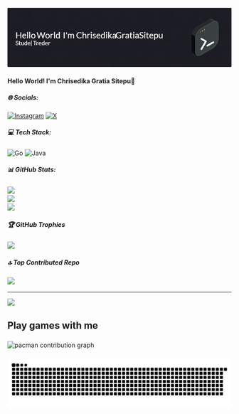 ![Header](img/github-header-image-chris.png)
#### Hello World! I'm Chrisedika Gratia Sitepu🤗



##### 🌐 Socials:
[![Instagram](https://img.shields.io/badge/Instagram-%23E4405F.svg?logo=Instagram&logoColor=white)](https://instagram.com/c2_chriss) [![X](https://img.shields.io/badge/X-black.svg?logo=X&logoColor=white)](https://x.com/C_H2is) 

##### 💻 Tech Stack:
![Go](https://img.shields.io/badge/go-%2300ADD8.svg?style=for-the-badge&logo=go&logoColor=white) ![Java](https://img.shields.io/badge/java-%23ED8B00.svg?style=for-the-badge&logo=openjdk&logoColor=white)
##### 📊 GitHub Stats:
![](https://github-readme-stats.vercel.app/api?username=ChrisSitepu&theme=neon&hide_border=false&include_all_commits=true&count_private=true)<br/>
![](https://nirzak-streak-stats.vercel.app/?user=ChrisSitepu&theme=neon&hide_border=false)<br/>
![](https://github-readme-stats.vercel.app/api/top-langs/?username=ChrisSitepu&theme=neon&hide_border=false&include_all_commits=true&count_private=true&layout=compact)

##### 🏆 GitHub Trophies
![](https://github-profile-trophy.vercel.app/?username=ChrisSitepu&theme=neon&no-frame=false&no-bg=true&margin-w=4)

##### 🔝 Top Contributed Repo
![](https://github-contributor-stats.vercel.app/api?username=ChrisSitepu&limit=5&theme=neon&combine_all_yearly_contributions=true)

---
[![](https://visitcount.itsvg.in/api?id=ChrisSitepu&icon=2&color=4)](https://visitcount.itsvg.in)

<!-- Proudly created with GPRM ( https://gprm.itsvg.in ) -->
<h2 align="left">Play games with me</h2>

###

<picture>
  <source media="(prefers-color-scheme: dark)" srcset="https://raw.githubusercontent.com/ChrisSitepu/ChrisSitepu/output/pacman-contribution-graph-dark.svg">
  <source media="(prefers-color-scheme: light)" srcset="https://raw.githubusercontent.com/ChrisSitepu/ChrisSitepu/output/pacman-contribution-graph.svg">
  <img alt="pacman contribution graph" src="https://raw.githubusercontent.com/ChrisSitepu/ChrisSitepu/output/pacman-contribution-graph.svg">
</picture>

###

<img src="https://raw.githubusercontent.com/ChrisSitepu/ChrisSitepu/output/snake.svg" alt="Snake animation" />

###